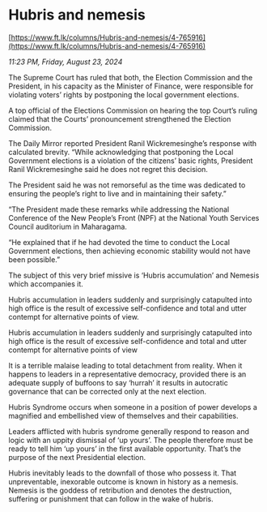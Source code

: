 # Hubris and nemesis

[https://www.ft.lk/columns/Hubris-and-nemesis/4-765916](https://www.ft.lk/columns/Hubris-and-nemesis/4-765916)

*11:23 PM, Friday, August 23, 2024*

The Supreme Court has ruled that both, the Election Commission and the President, in his capacity as the Minister of Finance, were responsible for violating voters’ rights by postponing the local government elections.

A top official of the Elections Commission on hearing the top Court’s ruling claimed that the Courts’ pronouncement strengthened the Election Commission.

The Daily Mirror reported President Ranil Wickremesinghe’s response with calculated brevity. “While acknowledging that postponing the Local Government elections is a violation of the citizens’ basic rights, President Ranil Wickremesinghe said he does not regret this decision.

The President said he was not remorseful as the time was dedicated to ensuring the people’s right to live and in maintaining their safety.”

“The President made these remarks while addressing the National Conference of the New People’s Front (NPF) at the National Youth Services Council auditorium in Maharagama.

“He explained that if he had devoted the time to conduct the Local Government elections, then achieving economic stability would not have been possible.”

The subject of this very brief missive is ‘Hubris accumulation’ and Nemesis which accompanies it.

Hubris accumulation in leaders suddenly and surprisingly catapulted into high office is the result of excessive self-confidence and total and utter contempt for alternative points of view.

Hubris accumulation in leaders suddenly and surprisingly catapulted into high office is the result of excessive self-confidence and total and utter contempt for alternative points of view

It is a terrible malaise leading to total detachment from reality. When it happens to leaders in a representative democracy, provided there is an adequate supply of buffoons to say ‘hurrah’ it results in autocratic governance that can be corrected only at the next election.

Hubris Syndrome occurs when someone in a position of power develops a magnified and embellished view of themselves and their capabilities.

Leaders afflicted with hubris syndrome generally respond to reason and logic with an uppity dismissal of ‘up yours’. The people therefore must be ready to tell him ‘up yours’ in the first available opportunity. That’s the purpose of the next Presidential election.

Hubris inevitably leads to the downfall of those who possess it. That unpreventable, inexorable outcome is known in history as a nemesis. Nemesis is the goddess of retribution and denotes the destruction, suffering or punishment that can follow in the wake of hubris.

